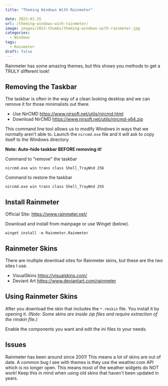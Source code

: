 ```yaml
---
title: "Theming Windows With Rainmeter"

date: 2023-01-25
url: /theming-windows-with-rainmeter/
image: images/2023-thumbs/theming-windows-with-rainmeter.jpg
categories:
  - Windows
tags:
  - Rainmeter
draft: false
---
```

Rainmeter has some amazing themes, but this shows you methods to get a TRULY different look!
<!--more-->

## Removing the Taskbar

The taskbar is often in the way of a clean looking desktop and we can remove it for those minimalists out there.

- Use NirCMD <https://www.nirsoft.net/utils/nircmd.html>
- Download NirCMD <https://www.nirsoft.net/utils/nircmd-x64.zip>

This command line tool allows us to modify Windows in ways that we normally aren't able to. Launch the `nircmd.exe` file and it will ask to copy itself to the Windows directory.

**Note: Auto-hide taskbar BEFORE removing it!**

Command to "remove" the taskbar

```
nircmd.exe win trans class Shell_TrayWnd 256
```

Command to restore the taskbar

```
nircmd.exe win trans class Shell_TrayWnd 255
```

## Install Rainmeter

Official Site: <https://www.rainmeter.net/>

Download and install from mainpage or use Winget (below).

```
winget install -e Rainmeter.Rainmeter
```

## Rainmeter Skins

There are multiple download sites for Rainmeter skins, but these are the two sites I use.

- VisualSkins <https://visualskins.com/>
- Deviant Art <https://www.deviantart.com/rainmeter>

## Using Rainmeter Skins

After you download the skin that includes the `*.rmskin` file. You install it by opening it. _(Note: Some skins are inside zip files and require extraction of the rmskin file.)_

Enable the components you want and edit the ini files to your needs.

## Issues

Rainmeter has been around since 2001! This means a lot of skins are out of date. A common bug I see with themes is they use the weather.com API which is no longer open. This means most of the weather widgets do NOT work! Keep this in mind when using old skins that haven't been updated in years.

